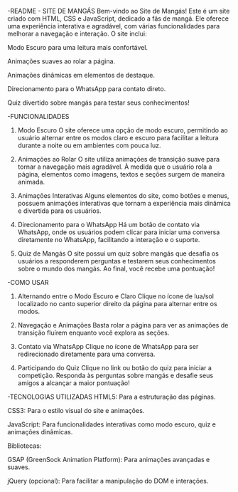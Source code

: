 
-README - SITE DE MANGÁS
Bem-vindo ao Site de Mangás! Este é um site criado com HTML, CSS e JavaScript, dedicado a fãs de mangá. Ele oferece uma experiência interativa e agradável, com várias funcionalidades para melhorar a navegação e interação. O site inclui:

Modo Escuro para uma leitura mais confortável.

Animações suaves ao rolar a página.

Animações dinâmicas em elementos de destaque.

Direcionamento para o WhatsApp para contato direto.

Quiz divertido sobre mangás para testar seus conhecimentos!






-FUNCIONALIDADES
1. Modo Escuro
O site oferece uma opção de modo escuro, permitindo ao usuário alternar entre os modos claro e escuro para facilitar a leitura durante a noite ou em ambientes com pouca luz.

2. Animações ao Rolar
O site utiliza animações de transição suave para tornar a navegação mais agradável. À medida que o usuário rola a página, elementos como imagens, textos e seções surgem de maneira animada.

3. Animações Interativas
Alguns elementos do site, como botões e menus, possuem animações interativas que tornam a experiência mais dinâmica e divertida para os usuários.

4. Direcionamento para o WhatsApp
Há um botão de contato via WhatsApp, onde os usuários podem clicar para iniciar uma conversa diretamente no WhatsApp, facilitando a interação e o suporte.

5. Quiz de Mangás
O site possui um quiz sobre mangás que desafia os usuários a responderem perguntas e testarem seus conhecimentos sobre o mundo dos mangás. Ao final, você recebe uma pontuação!



-COMO USAR
1. Alternando entre o Modo Escuro e Claro
Clique no ícone de lua/sol localizado no canto superior direito da página para alternar entre os modos.

2. Navegação e Animações
Basta rolar a página para ver as animações de transição fluírem enquanto você explora as seções.

3. Contato via WhatsApp
Clique no ícone de WhatsApp para ser redirecionado diretamente para uma conversa.

4. Participando do Quiz
Clique no link ou botão do quiz para iniciar a competição. Responda às perguntas sobre mangás e desafie seus amigos a alcançar a maior pontuação!



-TECNOLOGIAS UTILIZADAS
HTML5: Para a estruturação das páginas.

CSS3: Para o estilo visual do site e animações.

JavaScript: Para funcionalidades interativas como modo escuro, quiz e animações dinâmicas.

Bibliotecas:

GSAP (GreenSock Animation Platform): Para animações avançadas e suaves.

jQuery (opcional): Para facilitar a manipulação do DOM e interações.
